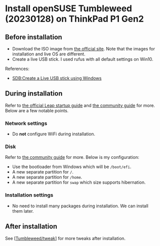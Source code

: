 # Install openSUSE Tumbleweed (20230128) on ThinkPad P1 Gen2

## Before installation

- Download the ISO image from [the official site](https://get.opensuse.org/tumbleweed/#download). Note that the images for installation and live OS are different.
- Create a live USB stick. I used rufus with all default settings on Win10.

References:

- [SDB:Create a Live USB stick using Windows](https://en.opensuse.org/SDB:Create_a_Live_USB_stick_using_Windows)

## During installation

Refer to [the official Leap startup guide]( https://doc.opensuse.org/documentation/leap/startup/html/book-startup/art-opensuse-installquick.html#sec-opensuse-installquick-install ) and [the community guide]( https://opensuse.github.io/openSUSE-docs-revamped-temp/yast_installer/ ) for more. Below are a few notable points.

### Network settings

- Do **not** configure WiFi during installation.

### Disk

Refer to [the community guide]( https://opensuse.github.io/openSUSE-docs-revamped-temp/yast_installer/#about-partition-schemes ) for more. Below is my configuration:

- Use the bootloader from Windows which will be `/boot/efi`.
- A new separate partition for `/`.
- A new separate partition for `/home`.
- A new separate partition for `swap` which size supports hibernation.

### Installation settings

- No need to install many packages during installation. We can install them later.

## After installation

See [[Tumbleweed/tweak]] for more tweaks after installation.

[//begin]: # "Autogenerated link references for markdown compatibility"
[Tumbleweed/tweak]: tweak.md "Tweak openSUSE Tumbleweed on ThinkPad P1 Gen2"
[//end]: # "Autogenerated link references"
